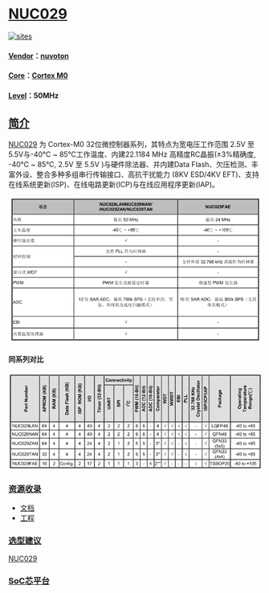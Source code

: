 ﻿# [NUC029](https://github.com/SoCXin/NUC029)

[![sites](http://182.61.61.133/link/resources/SoC.png)](http://www.SoC.Xin)

#### [Vendor](https://github.com/SoCXin/Vendor)：[nuvoton](https://github.com/SoCXin/nuvoton)
#### [Core](https://github.com/SoCXin/Cortex)：[Cortex M0](https://github.com/SoCXin/CM0)
#### [Level](https://github.com/SoCXin/Level)：50MHz

## [简介](https://github.com/SoCXin/NUC029/wiki)

[NUC029](http://www.nuvoton.com.cn/products/microcontrollers/arm-cortex-m0-mcus/nuc029-series/?__locale=zh) 为 Cortex-M0 32位微控制器系列，其特点为宽电压工作范围 2.5V 至 5.5V与-40℃ ~ 85℃工作温度、内建22.1184 MHz 高精度RC晶振(±3%精确度, -40℃ ~ 85℃, 2.5V 至 5.5V )与硬件除法器、并内建Data Flash、欠压检测、丰富外设、整合多种多组串行传输接口、高抗干扰能力 (8KV ESD/4KV EFT)、支持在线系统更新(ISP)、在线电路更新(ICP)与在线应用程序更新(IAP)。

[![sites](docs/NUC029.png)](https://www.nuvoton.com/hq/products/microcontrollers/arm-cortex-m0-mcus/nuc029-series)

#### 同系列对比

[![sites](docs/NUC029A.png)](https://www.nuvoton.com/hq/products/microcontrollers/arm-cortex-m0-mcus/nuc029-series)

### [资源收录](https://github.com/SoCXin/NUC029)

* [文档](docs/)
* [工程](src/)

### [选型建议](https://github.com/SoCXin)

[NUC029](https://github.com/SoCXin/NUC029)

###  [SoC芯平台](http://www.SoC.Xin)
